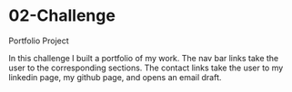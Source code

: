 # 02-Challenge

Portfolio Project

In this challenge I built a portfolio of my work. The nav bar links take the user to the corresponding sections. The contact links take the user to my linkedin page, my github page, and opens an email draft.